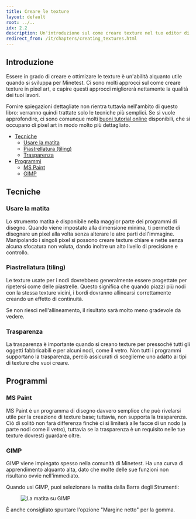 ```yaml
---
title: Creare le texture
layout: default
root: ../..
idx: 2.2
description: Un'introduzione sul come creare texture nel tuo editor di fiducia, e una guida a GIMP.
redirect_from: /it/chapters/creating_textures.html
---
```


## Introduzione <!-- omit in toc -->

Essere in grado di creare e ottimizare le texture è un'abilità alquanto utile quando si sviluppa
per Minetest.
Ci sono molti approcci sul come creare texture in pixel art, e capire questi approcci
migliorerà nettamente la qualità dei tuoi lavori.

Fornire spiegazioni dettagliate non rientra tuttavia nell'ambito di questo libro:
verranno quindi trattate solo le tecniche più semplici.
Se si vuole approfondire, ci sono comunque molti [buoni tutorial online](http://www.photonstorm.com/art/tutorials-art/16x16-pixel-art-tutorial) disponibili, che si occupano di pixel art in modo molto più dettagliato.

- [Tecniche](#tecniche)
  - [Usare la matita](#usare-la-matita)
  - [Piastrellatura (tiling)](#piastrellatura-tiling)
  - [Trasparenza](#trasparenza)
- [Programmi](#programmi)
  - [MS Paint](#ms-paint)
  - [GIMP](#gimp)

## Tecniche

### Usare la matita

Lo strumento matita è disponibile nella maggior parte dei programmi di disegno.
Quando viene impostato alla dimensione minima, ti permette di disegnare un pixel alla volta
senza alterare le atre parti dell'immagine.
Manipolando i singoli pixel si possono creare texture chiare e nette senza alcuna
sfocatura non voluta, dando inoltre un alto livello di precisione e controllo.

### Piastrellatura (tiling)

Le texture usate per i nodi dovrebbero generalmente essere progettate per ripetersi come
delle piastrelle.
Questo significa che quando piazzi più nodi con la stessa texture vicini, i bordi dovranno
allinearsi correttamente creando un effetto di continuità.

<!-- IMAGE NEEDED - cobblestone that tiles correctly -->

Se non riesci nell'allineamento, il risultato sarà molto meno
gradevole da vedere.

<!-- IMAGE NEEDED - node that doesn't tile correctly -->

### Trasparenza

La trasparenza è importante quando si creano texture per pressoché tutti gli
oggetti fabbricabili e per alcuni nodi, come il vetro.
Non tutti i programmi supportano la trasparenza, perciò assicurati di sceglierne
uno adatto ai tipi di texture che vuoi creare.

## Programmi

### MS Paint

MS Paint è un programma di disegno davvero semplice che può rivelarsi utile
per la creazione di texture base; tuttavia, non supporta la trasparenza.
Ciò di solitò non farà differenza finché ci si limiterà alle facce di un nodo (a parte nodi come il vetro),
tuttavia se la trasparenza è un requisito nelle tue texture dovresti guardare oltre.

### GIMP

GIMP viene impiegato spesso nella comunità di Minetest.
Ha una curva di apprendimento alquanto alta, dato che molte delle sue funzioni
non risultano ovvie nell'immediato.

Quando usi GIMP, puoi selezionare la matita dalla Barra degli Strumenti:

<figure>
    <img src="{{ page.root }}//static/pixel_art_gimp_pencil.png" alt="La matita su GIMP">
</figure>

È anche consigliato spuntare l'opzione "Margine netto" per la gomma.
